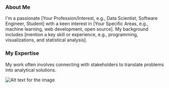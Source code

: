 
### About Me

I'm a passionate [Your Profession/Interest, e.g., Data Scientist, Software Engineer, Student] with a keen interest in [Your Specific Areas, e.g., machine learning, web development, open source]. My background includes [mention a key skill or experience, e.g., programming, visualizations, and statistical analysis].

### My Expertise

My work often involves connecting with stakeholders to translate problems into analytical solutions.

![Alt text for the image](path/to/your/image.png "Optional title for the image")




